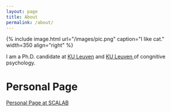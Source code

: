 ```yaml
---
layout: page
title: About
permalink: /about/
---
```


{% include image.html url="/images/pic.png" caption="I like cat." width=350 align="right" %}

I am a Ph.D. candidate at <a href="https://www.univ-lille.fr"> KU Leuven</a> and <a href="https://www.kuleuven.be/kuleuven/"> KU Leuven </a> of congnitive psychology.

# Personal Page
[Personal Page at SCALAB](http://www.scalab.cnrs.fr/index.php/fr/trombinoscope/10-perso/153-miao-li)




